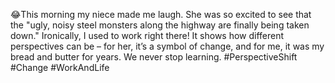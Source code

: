 😂This morning my niece made me laugh. She was so excited to see that the "ugly, noisy steel monsters along the highway are finally being taken down." Ironically, I used to work right there! It shows how different perspectives can be – for her, it’s a symbol of change, and for me, it was my bread and butter for years. We never stop learning. #PerspectiveShift #Change #WorkAndLife
